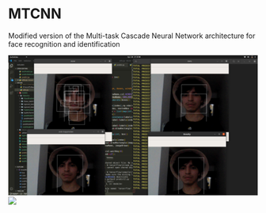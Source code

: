 # MTCNN
Modified version of the Multi-task Cascade Neural Network architecture for face recognition and identification


![](mtcnn-cut.png)
![](mtcnn-cut2.png)
